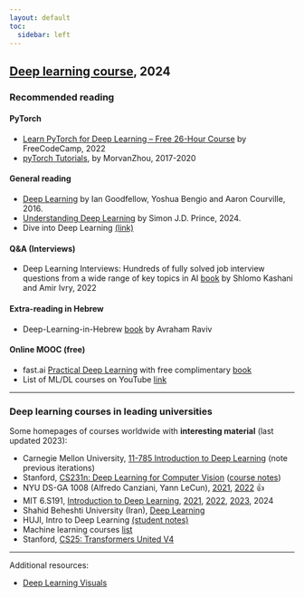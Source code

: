 ```yaml
---
layout: default
toc:
  sidebar: left
---
```


## [Deep learning course](/suppl/dl/2024/dl2024/), 2024

### Recommended reading

#### PyTorch
* [Learn PyTorch for Deep Learning – Free 26-Hour Course](https://www.freecodecamp.org/news/learn-pytorch-for-deep-learning-in-day/) by FreeCodeCamp, 2022
* [pyTorch Tutorials](https://github.com/MorvanZhou/PyTorch-Tutorial), by MorvanZhou, 2017-2020

#### General reading

* [Deep Learning](https://www.deeplearningbook.org/) by Ian Goodfellow, Yoshua Bengio and Aaron Courville, 2016.
* [Understanding Deep Learning](https://udlbook.github.io/udlbook/) by Simon J.D. Prince, 2024.
* Dive into Deep Learning [(link)](https://d2l.ai/)

#### Q&A (Interviews)

* Deep Learning Interviews: Hundreds of fully solved job interview questions from a wide range of key topics in AI [book](https://arxiv.org/abs/2201.00650) by Shlomo Kashani and Amir Ivry, 2022

#### Extra-reading in Hebrew

* Deep-Learning-in-Hebrew [book](https://github.com/AvrahamRaviv/Deep-Learning-in-Hebrew) by Avraham Raviv

#### Online MOOC (free)
* fast.ai [Practical Deep Learning](https://course.fast.ai/) with free complimentary [book](https://github.com/fastai/fastbook)
* List of ML/DL courses on YouTube [link](https://github.com/dair-ai/ML-YouTube-Courses)

---

### Deep learning courses in leading universities 
Some homepages of courses worldwide with **interesting material** (last updated 2023):
* Carnegie Mellon University, [11-785 Introduction to Deep Learning](https://deeplearning.cs.cmu.edu/) (note previous iterations)
* Stanford, [CS231n: Deep Learning for Computer Vision](http://cs231n.stanford.edu/) ([course notes](https://cs231n.github.io/))
* NYU DS-GA 1008 (Alfredo Canziani, Yann LeCun), [2021](https://atcold.github.io/NYU-DLSP21/), [2022](https://atcold.github.io/NYU-DLFL22/) :+1:
* MIT 6.S191, [Introduction to Deep Learning](http://introtodeeplearning.com/), [2021](http://introtodeeplearning.com/2021/index.html), [2022](http://introtodeeplearning.com/2022/index.html), [2023](http://introtodeeplearning.com/2023/index.html), 2024
* Shahid Beheshti University (Iran), [Deep Learning](https://hhaji.github.io/Deep-Learning/)
* HUJI, Intro to Deep Learning [(student notes)](https://github.com/Hadar933/Intro-to-Deep-Learning/) 
* Machine learning courses [list](https://github.com/Developer-Y/cs-video-courses?tab=readme-ov-file#machine-learning)
* Stanford, [CS25: Transformers United V4](https://web.stanford.edu/class/cs25/)

---

Additional resources:
* [Deep Learning Visuals](https://dvgodoy.github.io/dl-visuals/Classification/)